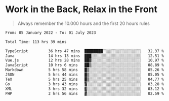 # Work in the Back, Relax in the Front
> Always remember the 10.000 hours and the first 20 hours rules
<!--START_SECTION:waka-->

```txt
From: 05 January 2022 - To: 01 July 2023

Total Time: 113 hrs 39 mins

TypeScript         36 hrs 47 mins  ████████░░░░░░░░░░░░░░░░░   32.37 %
Java               14 hrs 13 mins  ███░░░░░░░░░░░░░░░░░░░░░░   12.51 %
Vue.js             12 hrs 28 mins  ██▓░░░░░░░░░░░░░░░░░░░░░░   10.97 %
JavaScript         10 hrs 6 mins   ██▒░░░░░░░░░░░░░░░░░░░░░░   08.89 %
Markdown           5 hrs 58 mins   █▒░░░░░░░░░░░░░░░░░░░░░░░   05.26 %
JSON               5 hrs 44 mins   █▒░░░░░░░░░░░░░░░░░░░░░░░   05.05 %
TeX                5 hrs 25 mins   █▒░░░░░░░░░░░░░░░░░░░░░░░   04.77 %
Go                 3 hrs 43 mins   ▓░░░░░░░░░░░░░░░░░░░░░░░░   03.28 %
XML                3 hrs 32 mins   ▓░░░░░░░░░░░░░░░░░░░░░░░░   03.12 %
PHP                2 hrs 56 mins   ▓░░░░░░░░░░░░░░░░░░░░░░░░   02.59 %
```

<!--END_SECTION:waka-->
